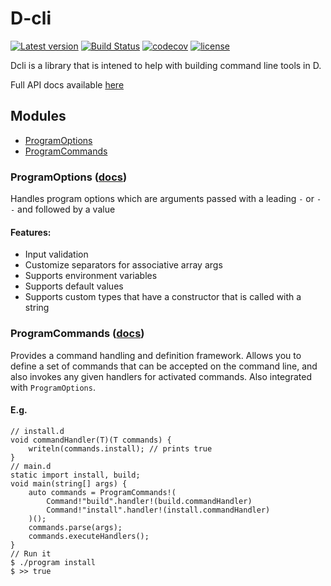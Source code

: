 # D-cli

[![Latest version](https://img.shields.io/dub/v/dcli.svg)](https://code.dlang.org/packages/dcli) [![Build Status](https://travis-ci.org/aliak00/dcli.svg?branch=master)](https://travis-ci.org/aliak00/dcli) [![codecov](https://codecov.io/gh/aliak00/dcli/branch/master/graph/badge.svg)](https://codecov.io/gh/aliak00/dcli) [![license](https://img.shields.io/github/license/aliak00/dcli.svg)](https://github.com/aliak00/dcli/blob/master/LICENSE)

Dcli is a library that is intened to help with building command line tools in D.

Full API docs available [here](https://aliak00.github.io/dcli/)

## Modules

* [ProgramOptions](#ProgramOptions)
* [ProgramCommands](#ProgramCommands)

### ProgramOptions ([docs](https://aliak00.github.io/dcli/dcli/program_options.html))

Handles program options which are arguments passed with a leading `-` or `--` and followed by a value

#### Features:

* Input validation
* Customize separators for associative array args
* Supports environment variables
* Supports default values
* Supports custom types that have a constructor that is called with a string


### ProgramCommands ([docs](https://aliak00.github.io/dcli/dcli/program_commands.html))

Provides a command handling and definition framework. Allows you to define a set of commands that can be accepted on the command line, and also invokes any given handlers for activated commands. Also integrated with `ProgramOptions`.

#### E.g.

```
// install.d
void commandHandler(T)(T commands) {
    writeln(commands.install); // prints true
}
// main.d
static import install, build;
void main(string[] args) {
    auto commands = ProgramCommands!(
        Command!"build".handler!(build.commandHandler)
        Command!"install".handler!(install.commandHandler)
    )();
    commands.parse(args);
    commands.executeHandlers();
}
// Run it
$ ./program install
$ >> true
```
